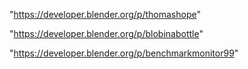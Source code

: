 "https://developer.blender.org/p/thomashope"

"https://developer.blender.org/p/blobinabottle"

"https://developer.blender.org/p/benchmarkmonitor99"

 
